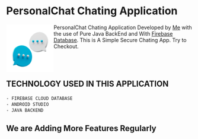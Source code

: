 <h1>PersonalChat Chating Application</h1>
<img width=128 align="left" height=128 src="app/src/main/icon-playstore.png" />PersonalChat Chating Application Developed by <a href="https://github.com/sayeedajmal">Me</a> with the use of Pure Java BackEnd and With <a href="https://firebase.google.com/">Firebase Database</a>. This is A Simple Secure Chating App. Try to Checkout.
<br><br><br><br>
<h2>TECHNOLOGY USED IN THIS APPLICATION</h2>

    - FIREBASE CLOUD DATABASE
    - ANDROID STUDIO
    - JAVA BACKEND

<h2>We are Adding More Features Regularly</h2>

